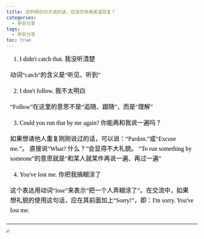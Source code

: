 ```yaml
---
title: 没听明白对方说的话，应该怎样用英语回复？
categories:
  - 早安分享
tags:
  - 早安分享
toc: true 
---
```



<!-- 

 1. I didn't catch that. 我没听清楚

 动词“catch”的含义是“听见、听到”

 2. I don't follow. 我不太明白
 
“Follow”在这里的意思不是“追随、跟随”，而是“理解”

 3. Could you run that by me again? 你能再和我说一遍吗？
 
如果想请他人重复刚刚说过的话，可以说：“Pardon.”或“Excuse me.”。
直接说“What? 什么？”会显得不大礼貌。
“To run something by someone”的意思就是“和某人就某件再说一遍、再过一遍”


 4. You've lost me. 你把我搞糊涂了
 
这个表达用动词“lose”来表示“把一个人弄糊涂了”。在交流中，如果想礼貌的使用这句话，应在其前面加上“Sorry!”，即：I'm sorry. You've lost me. -->



<section id="nice" data-tool="mdnice编辑器" data-website="https://www.mdnice.com" style="font-size: 16px; color: black; padding: 0 10px; line-height: 1.6; word-spacing: 0px; letter-spacing: 0px; word-break: break-word; word-wrap: break-word; text-align: left; font-family: Optima-Regular, Optima, PingFangSC-light, PingFangTC-light, 'PingFang SC', Cambria, Cochin, Georgia, Times, 'Times New Roman', serif;"><ol data-tool="mdnice编辑器" style="margin-top: 8px; margin-bottom: 8px; padding-left: 25px; color: black; list-style-type: decimal;">
<li><section style="margin-top: 5px; margin-bottom: 5px; line-height: 26px; text-align: left; color: rgb(1,1,1); font-weight: 500;">I didn't catch that. 我没听清楚</section></li></ol>
<p data-tool="mdnice编辑器" style="font-size: 16px; padding-top: 8px; padding-bottom: 8px; margin: 0; line-height: 26px; color: black;">动词“catch”的含义是“听见、听到”</p>
<ol start="2" data-tool="mdnice编辑器" style="margin-top: 8px; margin-bottom: 8px; padding-left: 25px; color: black; list-style-type: decimal;">
<li><section style="margin-top: 5px; margin-bottom: 5px; line-height: 26px; text-align: left; color: rgb(1,1,1); font-weight: 500;">I don't follow. 我不太明白</section></li></ol>
<p data-tool="mdnice编辑器" style="font-size: 16px; padding-top: 8px; padding-bottom: 8px; margin: 0; line-height: 26px; color: black;">“Follow”在这里的意思不是“追随、跟随”，而是“理解”</p>
<ol start="3" data-tool="mdnice编辑器" style="margin-top: 8px; margin-bottom: 8px; padding-left: 25px; color: black; list-style-type: decimal;">
<li><section style="margin-top: 5px; margin-bottom: 5px; line-height: 26px; text-align: left; color: rgb(1,1,1); font-weight: 500;">Could you run that by me again? 你能再和我说一遍吗？</section></li></ol>
<p data-tool="mdnice编辑器" style="font-size: 16px; padding-top: 8px; padding-bottom: 8px; margin: 0; line-height: 26px; color: black;">如果想请他人重复刚刚说过的话，可以说：“Pardon.”或“Excuse me.”。
直接说“What? 什么？”会显得不大礼貌。
“To run something by someone”的意思就是“和某人就某件再说一遍、再过一遍”</p>
<ol start="4" data-tool="mdnice编辑器" style="margin-top: 8px; margin-bottom: 8px; padding-left: 25px; color: black; list-style-type: decimal;">
<li><section style="margin-top: 5px; margin-bottom: 5px; line-height: 26px; text-align: left; color: rgb(1,1,1); font-weight: 500;">You've lost me. 你把我搞糊涂了</section></li></ol>
<p data-tool="mdnice编辑器" style="font-size: 16px; padding-top: 8px; padding-bottom: 8px; margin: 0; line-height: 26px; color: black;">这个表达用动词“lose”来表示“把一个人弄糊涂了”。在交流中，如果想礼貌的使用这句话，应在其前面加上“Sorry!”，即：I'm sorry. You've lost me.</p>
</section>

---


<img src="/img/hear.png" style="zoom:50%;" />
